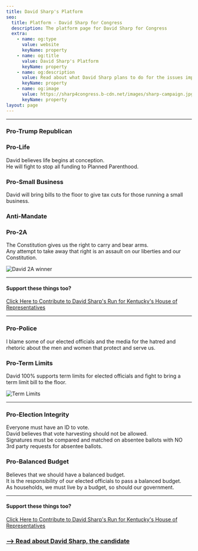```yaml
---
title: David Sharp's Platform
seo:
  title: Platform - David Sharp for Congress
  description: The platform page for David Sharp for Congress
  extra:
    - name: og:type
      value: website
      keyName: property
    - name: og:title
      value: David Sharp's Platform
      keyName: property
    - name: og:description
      value: Read about what David Sharp plans to do for the issues important to you.
      keyName: property
    - name: og:image
      value: https://sharp4congress.b-cdn.net/images/sharp-campaign.jpg
      keyName: property
layout: page
---
```

---


### Pro-Trump Republican
### Pro-Life
David believes life begins at conception.<br>
He will fight to stop all funding to Planned Parenthood.

### Pro-Small Business
David will bring bills to the floor to give tax cuts for those running a small business.

### Anti-Mandate

### Pro-2A
The Constitution gives us the right to carry and bear arms.<br>
Any attempt to take away that right is an assault on our liberties and our Constitution.
<br>

![David 2A winner](https://sharp4congress.b-cdn.net/images/winner-2a.jpg)

---

#### Support these things too?
<a href="https://secure.winred.com/david-sharp-campaign-fund/win" target="_blank">Click Here to Contribute to David Sharp's Run for Kentucky's House of Representatives</a>

---

### Pro-Police
I blame some of our elected officials and the media for the hatred and rhetoric about the men and women that protect and serve us.

### Pro-Term Limits
David 100% supports term limits for elected officials and fight to bring a term limit bill to the floor.

![Term Limits](https://sharp4congress.b-cdn.net/images/thanks.jpg)

---

### Pro-Election Integrity
Everyone must have an ID to vote.<br>
David believes that vote harvesting should not be allowed.<br>
Signatures must be compared and matched on absentee ballots with NO 3rd party requests for absentee ballots.

### Pro-Balanced Budget
Believes that we should have a balanced budget.<br>
It is the responsibility of our elected officials to pass a balanced budget.<br>
As households, we must live by a budget, so should our government.


---
#### Support these things too?
<a href="/join" target="_blank">Click Here to Contribute to David Sharp's Run for Kentucky's House of Representatives</a>

### [--> Read about David Sharp, the candidate](/about)
